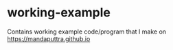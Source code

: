 # working-example
Contains working example code/program that I make on https://mandaputtra.github.io
